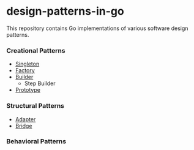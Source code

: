 # design-patterns-in-go

This repository contains Go implementations of various software design patterns.

### Creational Patterns
- [Singleton](https://github.com/arbha1erao/design-patterns-in-go/tree/master/creational/singleton)
- [Factory](https://github.com/arbha1erao/design-patterns-in-go/tree/master/creational/factory)
- [Builder](https://github.com/arbha1erao/design-patterns-in-go/tree/master/creational/builder)
  - Step Builder
- [Prototype](https://github.com/arbha1erao/design-patterns-in-go/tree/master/creational/prototype)

### Structural Patterns
- [Adapter](https://github.com/arbha1erao/design-patterns-in-go/tree/master/structural/adapter)
- [Bridge](https://github.com/arbha1erao/design-patterns-in-go/tree/master/structural/bridge)

### Behavioral Patterns
